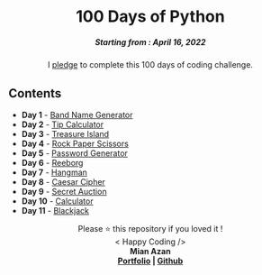 <h1 align="center">100 Days of Python</h1>
<h5 align="center">Starting from : April 16, 2022</h5>
<p align="center">I <a href="https://raw.githubusercontent.com/mianazan099/100DaysOfPython/675c6ba3f70ef3202daad1ccd81b21198740de53/Resources/Course-Pledge-App-Brewery-100-Days-of-Python.pdf">pledge</a> to complete this 100 days of coding challenge.</p>

## Contents

- <b>Day 1</b> - [Band Name Generator](https://github.com/mianazan099/100DaysOfPython/tree/main/1_Band-Name-Generator)
- <b>Day 2</b> - [Tip Calculator](https://github.com/mianazan099/100DaysOfPython/tree/main/2_Tip-Calulator)
- <b>Day 3</b> - [Treasure Island](https://github.com/mianazan099/100DaysOfPython/tree/main/3_Treasure-Island)
- <b>Day 4</b> - [Rock Paper Scissors](https://github.com/mianazan099/100DaysOfPython/tree/main/4_Rock-Paper-Scissors)
- <b>Day 5</b> - [Password Generator](https://github.com/mianazan099/100DaysOfPython/tree/main/5_Password-Generator)
- <b>Day 6</b> - [Reeborg](https://github.com/mianazan099/100DaysOfPython/tree/main/6_Reeborg)
- <b>Day 7</b> - [Hangman](https://github.com/mianazan099/100DaysOfPython/tree/main/7_Hangman)
- <b>Day 8</b> - [Caesar Cipher](https://github.com/mianazan099/100DaysOfPython/tree/main/8_Caesar-Cipher)
- <b>Day 9</b> - [Secret Auction](https://github.com/mianazan099/100DaysOfPython/tree/main/9_Secret-Auction)
- <b>Day 10</b> - [Calculator](https://github.com/mianazan099/100DaysOfPython/tree/main/10_Calculator)
- <b>Day 11</b> - [Blackjack](https://github.com/mianazan099/100DaysOfPython/tree/main/11_Blackjack)

<p align="center">Please ⭐ this repository if you loved it !<br>< Happy Coding /><br><b>Mian Azan<b><br><a href="https://mianazan.com">Portfolio</a> | <a href="https://github.com/mianazan099">Github</a></p>
